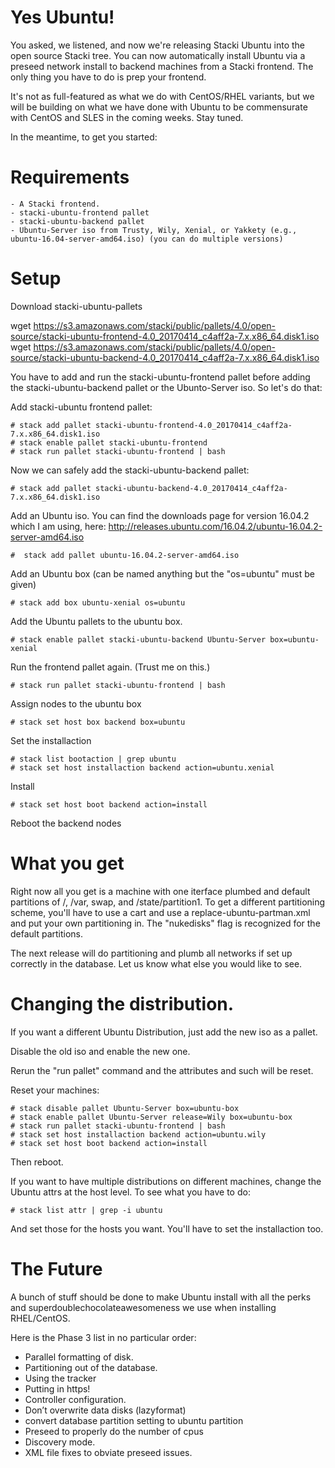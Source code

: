 # Yes Ubuntu!

You asked, we listened, and now we're releasing Stacki Ubuntu into the open source Stacki tree. You can now automatically install Ubuntu via a preseed network install to backend machines from a Stacki frontend. The only thing you have to do is prep your frontend.

It's not as full-featured as what we do with CentOS/RHEL variants, but we will be building on what we have done with Ubuntu to be commensurate with CentOS and SLES in the coming weeks. Stay tuned.

In the meantime, to get you started:

# Requirements
	- A Stacki frontend.
	- stacki-ubuntu-frontend pallet
	- stacki-ubuntu-backend pallet
	- Ubuntu-Server iso from Trusty, Wily, Xenial, or Yakkety (e.g., ubuntu-16.04-server-amd64.iso) (you can do multiple versions)

# Setup
Download stacki-ubuntu-pallets

wget https://s3.amazonaws.com/stacki/public/pallets/4.0/open-source/stacki-ubuntu-frontend-4.0_20170414_c4aff2a-7.x.x86_64.disk1.iso 
wget https://s3.amazonaws.com/stacki/public/pallets/4.0/open-source/stacki-ubuntu-backend-4.0_20170414_c4aff2a-7.x.x86_64.disk1.iso

You have to add and run the stacki-ubuntu-frontend pallet before adding the stacki-ubuntu-backend pallet or the Ubunto-Server iso. 
So let's do that:

Add stacki-ubuntu frontend pallet:

	# stack add pallet stacki-ubuntu-frontend-4.0_20170414_c4aff2a-7.x.x86_64.disk1.iso
	# stack enable pallet stacki-ubuntu-frontend
	# stack run pallet stacki-ubuntu-frontend | bash

Now we can safely add the stacki-ubuntu-backend pallet:

	# stack add pallet stacki-ubuntu-backend-4.0_20170414_c4aff2a-7.x.x86_64.disk1.iso

Add an Ubuntu iso. You can find the downloads page for version 16.04.2 which I am using, here: http://releases.ubuntu.com/16.04.2/ubuntu-16.04.2-server-amd64.iso

	#  stack add pallet ubuntu-16.04.2-server-amd64.iso

Add an Ubuntu box (can be named anything but the "os=ubuntu" must be given)

	# stack add box ubuntu-xenial os=ubuntu

Add the Ubuntu pallets to the ubuntu box.

	# stack enable pallet stacki-ubuntu-backend Ubuntu-Server box=ubuntu-xenial


Run the frontend pallet again. (Trust me on this.)

	# stack run pallet stacki-ubuntu-frontend | bash

Assign nodes to the ubuntu box

	# stack set host box backend box=ubuntu

Set the installaction

	# stack list bootaction | grep ubuntu
	# stack set host installaction backend action=ubuntu.xenial

Install

	# stack set host boot backend action=install

Reboot the backend nodes

# What you get

Right now all you get is a machine with one iterface plumbed and default partitions of /, /var, swap, and /state/partition1. To get a different partitioning scheme, you'll have to use a cart and use a replace-ubuntu-partman.xml and put your own partitioning in. The "nukedisks" flag is recognized for the default partitions.

The next release will do partitioning and plumb all networks if set up correctly in the database. Let us know what else you would like to see. 

# Changing the distribution.

If you want a different Ubuntu Distribution, just add the new iso 
as a pallet. 

Disable the old iso and enable the new one.

Rerun the "run pallet" command and the attributes and such will
be reset.

Reset your machines:

	# stack disable pallet Ubuntu-Server box=ubuntu-box
	# stack enable pallet Ubuntu-Server release=Wily box=ubuntu-box
	# stack run pallet stacki-ubuntu-frontend | bash
	# stack set host installaction backend action=ubuntu.wily
	# stack set host boot backend action=install

Then reboot.

If you want to have multiple distributions on different machines, 
change the Ubuntu attrs at the host level. To see what you have to 
do:

	# stack list attr | grep -i ubuntu

And set those for the hosts you want.
You'll have to set the installaction too.

# The Future

A bunch of stuff should be done to make Ubuntu install with all 
the perks and superdoublechocolateawesomeness we use when 
installing RHEL/CentOS.

Here is the Phase 3 list in no particular order:

- Parallel formatting of disk.
- Partitioning out of the database.
- Using the tracker
- Putting in https!
- Controller configuration.
- Don’t overwrite data disks (lazyformat)
- convert database partition setting to ubuntu partition
- Preseed to properly do the number of cpus
- Discovery mode.
- XML file fixes to obviate preseed issues.
